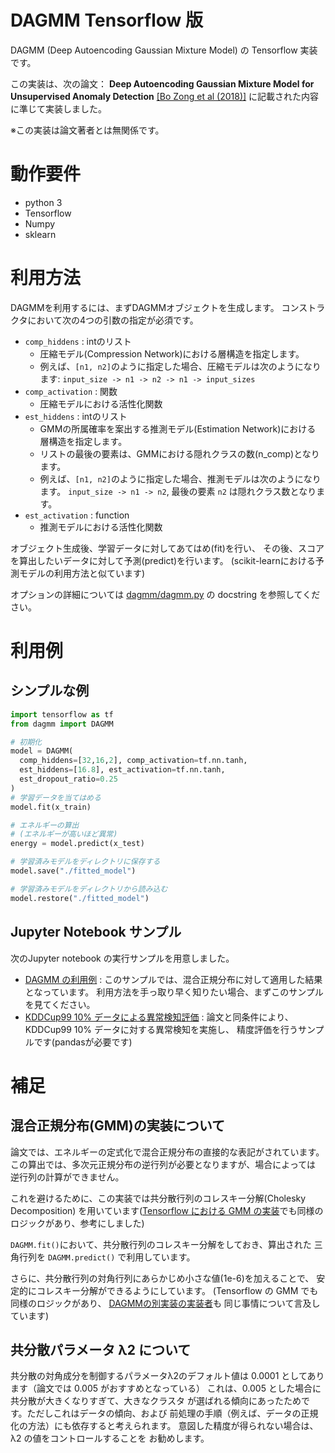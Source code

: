 # DAGMM Tensorflow 版
DAGMM (Deep Autoencoding Gaussian Mixture Model) の Tensorflow 実装です。

この実装は、次の論文：
**Deep Autoencoding Gaussian Mixture Model for Unsupervised Anomaly Detection**
[[Bo Zong et al (2018)]](https://openreview.net/pdf?id=BJJLHbb0-)
に記載された内容に準じて実装しました。

※この実装は論文著者とは無関係です。

# 動作要件
- python 3
- Tensorflow
- Numpy
- sklearn

# 利用方法
DAGMMを利用するには、まずDAGMMオブジェクトを生成します。
コンストラクタにおいて次の4つの引数の指定が必須です。

- ``comp_hiddens`` : intのリスト
  - 圧縮モデル(Compression Network)における層構造を指定します。
  - 例えば、``[n1, n2]``のように指定した場合、圧縮モデルは次のようになります:
  ``input_size -> n1 -> n2 -> n1 -> input_sizes``
- ``comp_activation`` : 関数
  - 圧縮モデルにおける活性化関数
- ``est_hiddens`` : intのリスト
  - GMMの所属確率を案出する推測モデル(Estimation Network)における
    層構造を指定します。
  - リストの最後の要素は、GMMにおける隠れクラスの数(n_comp)となります。
  - 例えば、``[n1, n2]``のように指定した場合、推測モデルは次のようになります。
    ``input_size -> n1 -> n2``, 最後の要素 ``n2`` は隠れクラス数となります。
- ``est_activation`` : function
  - 推測モデルにおける活性化関数

オブジェクト生成後、学習データに対してあてはめ(fit)を行い、
その後、スコアを算出したいデータに対して予測(predict)を行います。
(scikit-learnにおける予測モデルの利用方法と似ています)

オプションの詳細については [dagmm/dagmm.py](dagmm/dagmm.py) の docstring を参照してください。

# 利用例
## シンプルな例
``` python
import tensorflow as tf
from dagmm import DAGMM

# 初期化
model = DAGMM(
  comp_hiddens=[32,16,2], comp_activation=tf.nn.tanh,
  est_hiddens=[16.8], est_activation=tf.nn.tanh,
  est_dropout_ratio=0.25
)
# 学習データを当てはめる
model.fit(x_train)

# エネルギーの算出
# (エネルギーが高いほど異常)
energy = model.predict(x_test)

# 学習済みモデルをディレクトリに保存する
model.save("./fitted_model")

# 学習済みモデルをディレクトリから読み込む
model.restore("./fitted_model")
```

## Jupyter Notebook サンプル
次のJupyter notebook の実行サンプルを用意しました。
- [DAGMM の利用例](Example_DAGMM_ja.ipynb) :
このサンプルでは、混合正規分布に対して適用した結果となっています。
利用方法を手っ取り早く知りたい場合、まずこのサンプルを見てください。
- [KDDCup99 10% データによる異常検知評価](KDDCup99_ja.ipynb) :
論文と同条件により、KDDCup99 10% データに対する異常検知を実施し、
精度評価を行うサンプルです(pandasが必要です)

# 補足
## 混合正規分布(GMM)の実装について
論文では、エネルギーの定式化で混合正規分布の直接的な表記がされています。
この算出では、多次元正規分布の逆行列が必要となりますが、場合によっては
逆行列の計算ができません。

これを避けるために、この実装では共分散行列のコレスキー分解(Cholesky Decomposition)
を用いています([Tensorflow における GMM の実装]((https://github.com/tensorflow/tensorflow/blob/master/tensorflow/contrib/factorization/python/ops/gmm_ops.py))でも同様のロジックがあり、参考にしました)

``DAGMM.fit()``において、共分散行列のコレスキー分解をしておき、算出された
三角行列を ``DAGMM.predict()`` で利用しています。

さらに、共分散行列の対角行列にあらかじめ小さな値(1e-6)を加えることで、
安定的にコレスキー分解ができるようにしています。
(Tensorflow の GMM でも同様のロジックがあり、
[DAGMMの別実装の実装者](https://github.com/danieltan07/dagmm)も
同じ事情について言及しています)

## 共分散パラメータ λ2 について
共分散の対角成分を制御するパラメータλ2のデフォルト値は
0.0001 としてあります（論文では 0.005 がおすすめとなっている）
これは、0.005 とした場合に共分散が大きくなりすぎて、大きなクラスタ
が選ばれる傾向にあったためです。ただしこれはデータの傾向、および
前処理の手順（例えば、データの正規化の方法）にも依存すると考えられます。
意図した精度が得られない場合は、λ2 の値をコントロールすることを
お勧めします。
